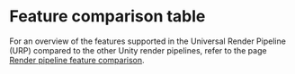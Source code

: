 # Feature comparison table

For an overview of the features supported in the Universal Render Pipeline (URP) compared to the other Unity render pipelines, refer to the page [Render pipeline feature comparison](https://docs.unity3d.com/2021.3/Documentation/Manual/render-pipelines-feature-comparison.html).